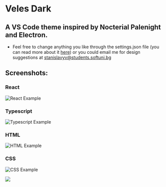 # Veles Dark
## A VS Code theme inspired by Nocterial Palenight and Electron.
* Feel free to change anything you like through the settings.json file (you can read more about it [here](https://code.visualstudio.com/docs/getstarted/themes#_customizing-a-color-theme)) or you could email me for design suggestions at stanislavyv@students.softuni.bg

## Screenshots:

### React
![React Example](https://i.imgur.com/3eAAHZk.png)

### Typescript
![Typescript Example](https://i.imgur.com/FvyO3Wl.png)

### HTML
![HTML Example](https://i.imgur.com/WRu5zhn.png)

### CSS
![CSS Example](https://i.imgur.com/uKJFH4k.png)

![](https://i.imgur.com/oOGLFih.png)